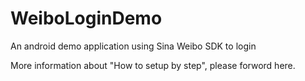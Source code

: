 # WeiboLoginDemo
An android demo application using Sina Weibo SDK to login

More information about "How to setup by step", please forword here.
